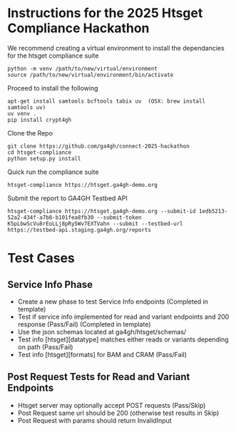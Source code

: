 # Instructions for the 2025 Htsget Compliance Hackathon

We recommend creating a virtual environment to install the dependancies for the htsget compliance suite
```
python -m venv /path/to/new/virtual/environment
source /path/to/new/virtual/environment/bin/activate
```

Proceed to install the following
```
apt-get install samtools bcftools tabix uv  (OSX: brew install samtools uv)
uv venv .
pip install crypt4gh
```

Clone the Repo
```
git clone https://github.com/ga4gh/connect-2025-hackathon
cd htsget-compliance
python setup.py install
```

Quick run the compliance suite
```
htsget-compliance https://htsget.ga4gh-demo.org
```

Submit the report to GA4GH Testbed API
```
htsget-compliance https://htsget.ga4gh-demo.org --submit-id 1edb5213-52a2-434f-a7b8-b101fea8fb30 --submit-token K5pLbwScVu8rEoLLj8pRy5Wv7EXTVahn --submit --testbed-url https://testbed-api.staging.ga4gh.org/reports
```
# Test Cases
## Service Info Phase
- Create a new phase to test Service Info endpoints (Completed in template)
- Test if service info implemented for read and variant endpoints and 200 response (Pass/Fail) (Completed in template)
- Use the json schemas located at ga4gh/htsget/schemas/ 
- Test info [htsget][datatype] matches either reads or variants depending on path (Pass/Fail)
- Test info [htsget][formats] for BAM and CRAM (Pass/Fail)

## Post Request Tests for Read and Variant Endpoints
- Htsget server may optionally accept POST requests (Pass/Skip)
- Post Request same url should be 200 (otherwise test results in Skip)
- Post Request with params should return InvalidInput


